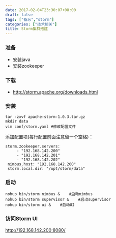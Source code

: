 ```yaml
---
date: 2017-02-04T23:30:07+08:00
draft: false
tags: ["备忘","storm"]
categories: ["技术相关"]
title: Storm集群搭建
---
```


### 准备
- 安装java
- 安装zookeeper

### 下载
- http://storm.apache.org/downloads.html

### 安装
```
tar -zxvf apache-storm-1.0.3.tar.gz
mkdir data
vim conf/storm.yaml #修改配置文件
```
添加配置项(每行配置前面注意留一个空格)：
```
storm.zookeeper.servers:
     - "192.168.142.200"
     - "192.168.142.201"
     - "192.168.142.202"
 nimbus.host: "192.168.142.200"
 storm.local.dir: "/opt/storm/data"
```
### 启动
```
nohup bin/storm nimbus &    #启动nimbus
nohup bin/storm supervisor &    #启动supervisor
nohup bin/storm ui &    #启动UI
```

### 访问Storm UI
http://192.168.142.200:8080/